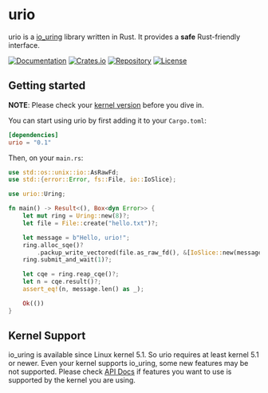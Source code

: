 # urio

urio is a [io_uring](https://kernel.dk/io_uring.pdf) library written in Rust. It provides a **safe** Rust-friendly interface.

[![Documentation][docs-badge]][docs-url]
[![Crates.io][crates-badge]][crates-url]
[![Repository][repo-badge]][repo-url]
[![License][license-badge]][license-url]

## Getting started

**NOTE**: Please check your [kernel version](#kernel-support) before you dive in.

You can start using urio by first adding it to your `Cargo.toml`:

```toml
[dependencies]
urio = "0.1"
```

Then, on your `main.rs`:

```rust
use std::os::unix::io::AsRawFd;
use std::{error::Error, fs::File, io::IoSlice};

use urio::Uring;

fn main() -> Result<(), Box<dyn Error>> {
    let mut ring = Uring::new(8)?;
    let file = File::create("hello.txt")?;

    let message = b"Hello, urio!";
    ring.alloc_sqe()?
        .packup_write_vectored(file.as_raw_fd(), &[IoSlice::new(message)], 0);
    ring.submit_and_wait(1)?;

    let cqe = ring.reap_cqe()?;
    let n = cqe.result()?;
    assert_eq!(n, message.len() as _);

    Ok(())
}
```

## Kernel Support

io_uring is available since Linux kernel 5.1. So urio requires at least kernel 5.1 or newer. Even your kernel supports io_uring, some new features may be not supported. Please check [API Docs][docs-url] if features you want to use is supported by the kernel you are using.

[docs-badge]: https://docs.rs/urio/badge.svg
[docs-url]: https://docs.rs/urio
[crates-badge]: https://img.shields.io/crates/v/urio.svg?logo=rust
[crates-url]: https://crates.io/crates/urio
[repo-badge]: https://img.shields.io/badge/Repository-urio-77CCBB.svg?logo=github
[repo-url]: https://github.com/seunghunee/urio
[license-badge]: https://img.shields.io/badge/license-MIT-blue.svg
[license-url]: ./LICENSE
